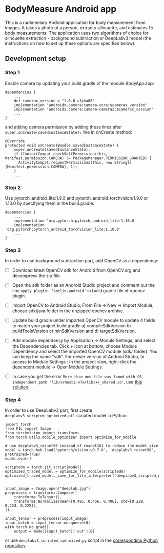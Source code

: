 # BodyMeasure Android app

This is a rudimentary Android application for body measurement from images. It takes a photo of a person, extracts silhouette, and estimates 15 
body measurements. The application uses two algorithms of choice for silhouette extraction - background subtraction or DeepLabv3 model (the instructions
on how to set up these options are specified below).

## Development setup

### Step 1

Enable camera by updating your build.gradle of the module BodyApp.app:

```
dependencies {
    ...
    def camerax_version = "1.0.0-alpha05"
    implementation "androidx.camera:camera-core:$camerax_version"
    implementation "androidx.camera:camera-camera2:$camerax_version"
    ...
}
```

and adding camera permission by adding these lines after `super.onCreate(savedInstanceState);` line in onCreate method:

```
@Override
protected void onCreate(Bundle savedInstanceState) {
    super.onCreate(savedInstanceState);
    if (ContextCompat.checkSelfPermission(this, Manifest.permission.CAMERA) != PackageManager.PERMISSION_GRANTED) {
      ActivityCompat.requestPermissions(this, new String[]{Manifest.permission.CAMERA}, 1);
    }
    ...
```

### Step 2

Use pytorch_android_lite:1.9.0 and pytorch_android_torchvision:1.9.0 or 1.10.0 by specifying them in the build.gradle:

```
dependencies {
    ...
    implementation 'org.pytorch:pytorch_android_lite:1.10.0'
    implementation 'org.pytorch:pytorch_android_torchvision_lite:1.10.0'
    ...
}
```

### Step 3 

In order to use background subtraction part, add OpenCV as a dependency:

  - [ ] Download latest OpenCV sdk for Android from OpenCV.org and decompress the zip file.
  
  - [ ] Open the sdk folder as an Android Studio project and comment out the line 
  `apply plugin: ‘kotlin-android’` in build.gradle file of opencv plugin.

  - [ ] Import OpenCV to Android Studio, From File -> New -> Import Module, choose sdk/java folder in the unzipped 
opencv archive.

  - [ ] Update build.gradle under imported OpenCV module to update 4 fields to match your project build.gradle 
a) compileSdkVersion b) buildToolsVersion c) minSdkVersion and d) targetSdkVersion.

  - [ ] Add module dependency by Application -> Module Settings, and select the Dependencies tab. Click + icon at bottom, 
choose Module Dependency and select the imported OpenCV module (sdk/ folder). You can keep the name "sdk". For newer version of 
Android Studio, to access to Module Settings : in the project view, right-click the  dependent module -> Open Module Settings.

  - [ ] In case you get the error `More than one file was found with OS independent path 'lib/armeabi-v7a/libc++_shared.so'`,
  use [this solution](https://stackoverflow.com/questions/44954122/more-than-one-file-was-found-with-os-independent-path-lib-x86-libusb-so).


### Step 4

In order to use DeepLabv3 part, first create `deeplabv3_scripted_optimized.ptl` scripted model in Python:

```
import torch
from PIL import Image
from torchvision import transforms
from torch.utils.mobile_optimizer import optimize_for_mobile

# use deeplabv3_resnet50 instead of resnet101 to reduce the model size
model = torch.hub.load('pytorch/vision:v0.7.0', 'deeplabv3_resnet50', pretrained=True)
model.eval()

scriptedm = torch.jit.script(model)
optimized_traced_model = optimize_for_mobile(scriptedm)
optimized_traced_model._save_for_lite_interpreter("deeplabv3_scripted_optimized.ptl")


input_image = Image.open("deeplab.jpg")
preprocess = transforms.Compose([
    transforms.ToTensor(),
    transforms.Normalize(mean=[0.485, 0.456, 0.406], std=[0.229, 0.224, 0.225]),
])

input_tensor = preprocess(input_image)
input_batch = input_tensor.unsqueeze(0)
with torch.no_grad():
    output = model(input_batch)['out'][0]
```

or use `deeplabv3_scripted_optimized.py` script in the [corresponding Python repository](https://github.com/kristijanbartol/body-measure-from-images).
